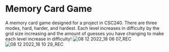 # Memory Card Game
A memory card game designed for a project in CSC240. There are three modes, hard, harder, and hardest. Each level increases in difficulty by the grid size increasing and the amount of guesses you have changing to make each level increase in difficulty!
![08 12 2022_18 06 07_REC](https://user-images.githubusercontent.com/76753452/206586670-a7d2c879-c091-4ccc-a2b0-7a4518fe4b1b.png)
![08 12 2022_18 10 29_REC](https://user-images.githubusercontent.com/76753452/206586674-5a98f1f6-f0ad-4e57-bcb5-d0169087b12c.png)
